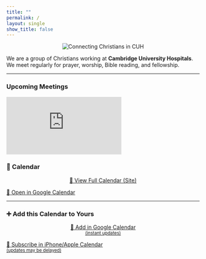 ```yaml
---
title: ""
permalink: /
layout: single
show_title: false
---
```


<p align="center">
  <img src="{{ '/assets/images/ccicuhlogo.svg' | relative_url }}" 
       alt="Connecting Christians in CUH" 
       style="max-height:400px; width:auto;">
</p>

We are a group of Christians working at **Cambridge University Hospitals**.  
We meet regularly for prayer, worship, Bible reading, and fellowship.  

---

### Upcoming Meetings 

<div class="calendar-preview">
  <iframe
    src="https://calendar.google.com/calendar/embed?src=cuhchristians%40gmail.com&ctz=Europe%2FLondon&mode=AGENDA&showTitle=0&showDate=0&showNav=0&showTz=0&maxResults=3"
    style="border:0"
    frameborder="0"
    scrolling="no">
  </iframe>
</div>

### 📅 Calendar

<p align="center">
  <a class="btn btn--primary"
     href="{{ "/calendar/" | relative_url }}">
    📖 View Full Calendar (Site)
  </a>

  <a class="btn"
     href="https://calendar.google.com/calendar/r?cid=cuhchristians@gmail.com"
     target="_blank" rel="noopener">
    🔗 Open in Google Calendar
  </a>
</p>

---

### ➕ Add this Calendar to Yours

<p align="center">
  <a class="btn btn--success"
     href="https://calendar.google.com/calendar/r?cid=cuhchristians@gmail.com"
     target="_blank" rel="noopener">
    📅 Add in Google Calendar <br><small>(instant updates)</small>
  </a>

  <a class="btn btn--info"
     href="webcal://calendar.google.com/calendar/ical/cuhchristians%40gmail.com/public/basic.ics">
    🍏 Subscribe in iPhone/Apple Calendar <br><small>(updates may be delayed)</small>
  </a>
</p>

